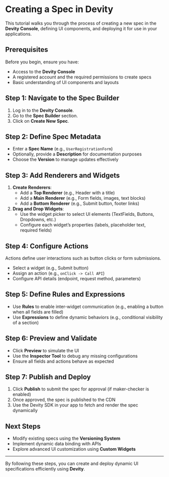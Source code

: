 # Creating a Spec in Devity

This tutorial walks you through the process of creating a new spec in the **Devity Console**, defining UI components, and deploying it for use in your applications.

## Prerequisites
Before you begin, ensure you have:
- Access to the **Devity Console**
- A registered account and the required permissions to create specs
- Basic understanding of UI components and layouts

## Step 1: Navigate to the Spec Builder
1. Log in to the **Devity Console**.
2. Go to the **Spec Builder** section.
3. Click on **Create New Spec**.

## Step 2: Define Spec Metadata
- Enter a **Spec Name** (e.g., `UserRegistrationForm`)
- Optionally, provide a **Description** for documentation purposes
- Choose the **Version** to manage updates effectively

## Step 3: Add Renderers and Widgets
1. **Create Renderers**:
   - Add a **Top Renderer** (e.g., Header with a title)
   - Add a **Main Renderer** (e.g., Form fields, images, text blocks)
   - Add a **Bottom Renderer** (e.g., Submit button, footer links)
2. **Drag and Drop Widgets**:
   - Use the widget picker to select UI elements (TextFields, Buttons, Dropdowns, etc.)
   - Configure each widget’s properties (labels, placeholder text, required fields)

## Step 4: Configure Actions
Actions define user interactions such as button clicks or form submissions.
- Select a widget (e.g., Submit button)
- Assign an action (e.g., `onClick -> Call API`)
- Configure API details (endpoint, request method, parameters)

## Step 5: Define Rules and Expressions
- Use **Rules** to enable inter-widget communication (e.g., enabling a button when all fields are filled)
- Use **Expressions** to define dynamic behaviors (e.g., conditional visibility of a section)

## Step 6: Preview and Validate
- Click **Preview** to simulate the UI
- Use the **Inspector Tool** to debug any missing configurations
- Ensure all fields and actions behave as expected

## Step 7: Publish and Deploy
1. Click **Publish** to submit the spec for approval (if maker-checker is enabled)
2. Once approved, the spec is published to the CDN
3. Use the Devity SDK in your app to fetch and render the spec dynamically

## Next Steps
- Modify existing specs using the **Versioning System**
- Implement dynamic data binding with APIs
- Explore advanced UI customization using **Custom Widgets**

---

By following these steps, you can create and deploy dynamic UI specifications efficiently using **Devity**.
